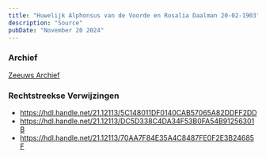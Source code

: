 ```yaml
---
title: "Huwelijk Alphonsus van de Voorde en Rosalia Daalman 20-02-1903"
description: "Source"
pubDate: "November 20 2024"
---
```


### Archief
[Zeeuws Archief](https://www.zeeuwsarchief.nl/)

### Rechtstreekse Verwijzingen
- https://hdl.handle.net/21.12113/5C148011DF0140CAB57065A82DDFF2DD
- https://hdl.handle.net/21.12113/DC5D338C4DA34F53B0FA54B91256301B
- https://hdl.handle.net/21.12113/70AA7F84E35A4C8487FE0F2E3B24685F
